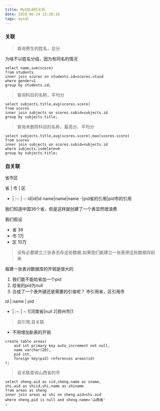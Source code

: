 ```yaml
---
title: MySQL005关系
date: 2018-06-24 15:28:16
tags: mysql
---
```


### 关联

> 查询男生的姓名，总分

为啥不以姓名分组，因为有同名的情况

```
select name,sum(score)
from students 
inner join scores on students.id=scores.stuid
where gender=1
group by students.id;
```

> 查询科目的名称，平均分

```
select subjects.title,avg(scores.score)
from scores 
inner join subjects on scores.subid=subjects.id
group by subjects.title;
```

> 查询未删除科目的名称，最高分、平均分

```
select subjects.title,avg(scores.score),max(scores.score)
from scores 
inner join subjects on scores.subid=subjects.id
where subjects.isdelete=0
group by subjects.title;
```

### 自关联

省市区

省 | 市 | 区
- | :-: | -: 
id|id|id
name|name|name
-|pid省的引用|pid市的引用

我们知道中国36个省，但是这样就创建了一个表显然很浪费

我们假设

- 省 36
- 市 1万
- 区 10万

> 没有必要建立三张表去存这些数据,如果我们能建立一张表把这些数据存起来

每建一张表对数据库的开销是很大的

1. 我们能不能给省加一个pid
2. 给省的pid为null
3. 合成了一个表外键还是需要的引谁呢？ 市引用省，区引用市

id | name | pid
- | :-: | -: 
1|河南省|null
2|郑州市|1

> 自引用,自关联

- 不用增加新表的开销

```
create table areas(
    aid int primary key auto_increment not null,
    name varchar(20),
    pid int,
    foreign key(pid) references areas(id)
);
```

> 自关联查询山西省的市

```
select sheng.aid as sid,sheng.name as sname,
shi.aid as shiid,shi.name as shiname
from areas as sheng
inner join areas as shi on sheng.aid=shi.aid
where sheng.pid is null and sheng.name='山西省'
;

```